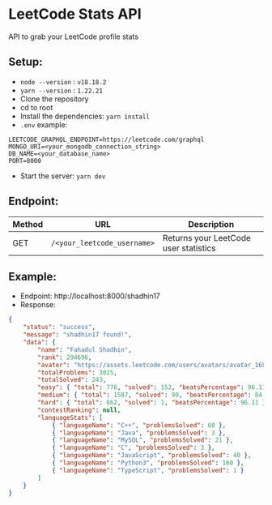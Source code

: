 # LeetCode Stats API

API to grab your LeetCode profile stats

## Setup:

- `node --version` : `v18.18.2`
- `yarn --version` : `1.22.21`
- Clone the repository
- cd to root
- Install the dependencies: `yarn install`
- `.env` example:

```
LEETCODE_GRAPHQL_ENDPOINT=https://leetcode.com/graphql
MONGO_URI=<your_mongodb_connection_string>
DB_NAME=<your_database_name>
PORT=8000
```

- Start the server: `yarn dev`

## Endpoint:

| Method | URL                         | Description                           |
| ------ | --------------------------- | ------------------------------------- |
| GET    | `/<your_leetcode_username>` | Returns your LeetCode user statistics |

## Example:

- Endpoint: http://localhost:8000/shadhin17
- Response:

```json
{
	"status": "success",
	"message": "shadhin17 found!",
	"data": {
		"name": "Fahadul Shadhin",
		"rank": 294696,
		"avater": "https://assets.leetcode.com/users/avatars/avatar_1688419473.png",
		"totalProblems": 3025,
		"totalSolved": 243,
		"easy": { "total": 776, "solved": 152, "beatsPercentage": 96.11 },
		"medium": { "total": 1587, "solved": 90, "beatsPercentage": 84.56 },
		"hard": { "total": 662, "solved": 1, "beatsPercentage": 96.11 },
		"contestRanking": null,
		"languageStats": [
			{ "languageName": "C++", "problemsSolved": 60 },
			{ "languageName": "Java", "problemsSolved": 3 },
			{ "languageName": "MySQL", "problemsSolved": 21 },
			{ "languageName": "C", "problemsSolved": 3 },
			{ "languageName": "JavaScript", "problemsSolved": 40 },
			{ "languageName": "Python3", "problemsSolved": 160 },
			{ "languageName": "TypeScript", "problemsSolved": 1 }
		]
	}
}
```
